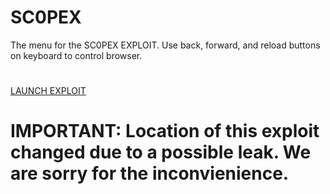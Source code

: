 # SC0PEX
The menu for the SC0PEX EXPLOIT.
Use back, forward, and reload buttons on keyboard to control browser.
# 
[LAUNCH EXPLOIT](https://catkin-spiral-cathedral.glitch.me/main.html)
# IMPORTANT: Location of this exploit changed due to a possible leak. We are sorry for the inconvienience.
